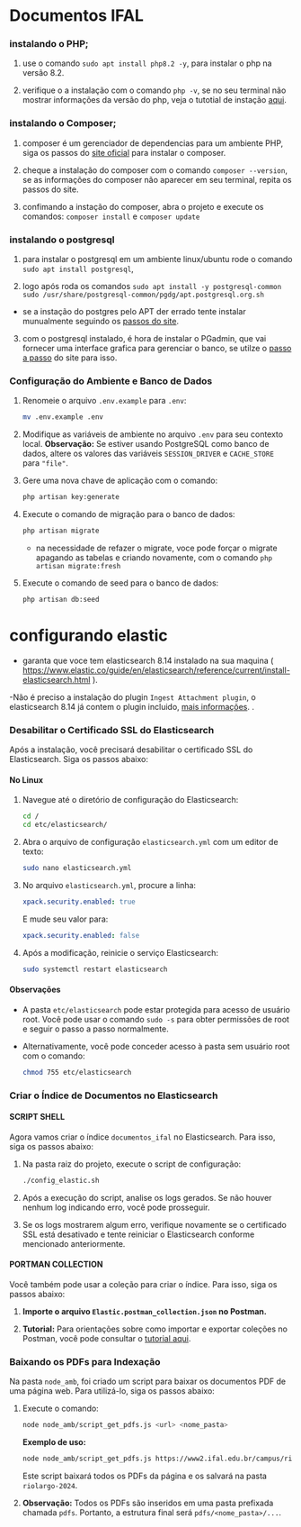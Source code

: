 
# Documentos IFAL

### instalando o PHP;

1. use o comando `sudo apt install php8.2 -y`, para instalar o php na versão 8.2.

2. verifique o a instalação com o comando `php -v`, se no seu terminal não mostrar informações da versão do php, veja o tutotial de instação [aqui](https://tilsonmat.medium.com/como-instalar-o-php8-2-na-sua-maquina-93ea127aac7f#:~:text=Instala%C3%A7%C3%A3o,dar%20sim%20e%20instalar%20logo).


### instalando o Composer;

1. composer é um gerenciador de dependencias para um ambiente PHP, siga os passos do [site oficial](https://getcomposer.org/download/) para instalar o composer.

2. cheque a instalação do composer com o comando `composer --version`, se as informações do composer não aparecer em seu terminal, repita os passos do site.

3. confimando a instação do composer, abra o projeto e execute os comandos: `composer install` e `composer update`

### instalando o postgresql 

1. para instalar o postgresql em um ambiente linux/ubuntu rode o comando `sudo apt install postgresql`,

2. logo após roda os comandos `sudo apt install -y postgresql-common
sudo /usr/share/postgresql-common/pgdg/apt.postgresql.org.sh`

- se a instação do postgres pelo APT der errado tente instalar munualmente seguindo os [passos do site](https://www.postgresql.org/download/linux/ubuntu/).

3. com o postgresql instalado, é hora de instalar o PGadmin, que vai fornecer uma interface grafica para gerenciar o banco, se utilze o [passo a passo](https://www.pgadmin.org/download/pgadmin-4-apt/) do site para isso.



### Configuração do Ambiente e Banco de Dados

1. Renomeie o arquivo `.env.example` para `.env`:

    ```bash
    mv .env.example .env
    ```

2. Modifique as variáveis de ambiente no arquivo `.env` para seu contexto local. **Observação:** Se estiver usando PostgreSQL como banco de dados, altere os valores das variáveis `SESSION_DRIVER` e `CACHE_STORE` para `"file"`.

3. Gere uma nova chave de aplicação com o comando:

    ```bash
    php artisan key:generate
    ```

4. Execute o comando de migração para o banco de dados:

    ```bash
    php artisan migrate
    ```
    - na necessidade de refazer o migrate, voce pode forçar o migrate apagando as tabelas e criando novamente, com o comando `php artisan migrate:fresh` 

5. Execute o comando de seed para o banco de dados:

    ```bash
    php artisan db:seed
    ```




# configurando elastic 
- garanta que voce tem elasticsearch 8.14 instalado na sua maquina ( https://www.elastic.co/guide/en/elasticsearch/reference/current/install-elasticsearch.html ). 

-Não é preciso a instalação do plugin `Ingest Attachment plugin`, o elasticsearch 8.14 já contem o plugin incluido, [mais informações](https://www.elastic.co/guide/en/elasticsearch/plugins/current/ingest-attachment.html). .

### Desabilitar o Certificado SSL do Elasticsearch

Após a instalação, você precisará desabilitar o certificado SSL do Elasticsearch. Siga os passos abaixo:

#### No Linux

1. Navegue até o diretório de configuração do Elasticsearch:

    ```bash
    cd /
    cd etc/elasticsearch/
    ```

2. Abra o arquivo de configuração `elasticsearch.yml` com um editor de texto:

    ```bash
    sudo nano elasticsearch.yml
    ```

3. No arquivo `elasticsearch.yml`, procure a linha:

    ```yaml
    xpack.security.enabled: true
    ```

    E mude seu valor para:

    ```yaml
    xpack.security.enabled: false
    ```

4. Após a modificação, reinicie o serviço Elasticsearch:

    ```bash
    sudo systemctl restart elasticsearch
    ```

#### Observações

- A pasta `etc/elasticsearch` pode estar protegida para acesso de usuário root. Você pode usar o comando `sudo -s` para obter permissões de root e seguir o passo a passo normalmente.

- Alternativamente, você pode conceder acesso à pasta sem usuário root com o comando:

    ```bash
    chmod 755 etc/elasticsearch
    ```

### Criar o Índice de Documentos no Elasticsearch

#### SCRIPT SHELL 
Agora vamos criar o índice `documentos_ifal` no Elasticsearch. Para isso, siga os passos abaixo:

1. Na pasta raiz do projeto, execute o script de configuração:

    ```bash
    ./config_elastic.sh
    ```

2. Após a execução do script, analise os logs gerados. Se não houver nenhum log indicando erro, você pode prosseguir.

3. Se os logs mostrarem algum erro, verifique novamente se o certificado SSL está desativado e tente reiniciar o Elasticsearch conforme mencionado anteriormente.

#### PORTMAN COLLECTION

Você também pode usar a coleção para criar o índice. Para isso, siga os passos abaixo:

1. **Importe o arquivo `Elastic.postman_collection.json` no Postman.**

2. **Tutorial:** Para orientações sobre como importar e exportar coleções no Postman, você pode consultar o [tutorial aqui](https://apidog.com/blog/how-to-import-export-postman-collection-data/?utm_source=google_dsa&utm_medium=g&,=20556541359&utm_content=154844519700&utm_term=&gad_source=1&gclid=Cj0KCQjw2ou2BhCCARIsANAwM2Ew3BdKVzCM5FmxRVXvY_jblybMCcA0OViAv5_hjx8hugrPfonepKgaAhPzEALw_wcB).



### Baixando os PDFs para Indexação

Na pasta `node_amb`, foi criado um script para baixar os documentos PDF de uma página web. Para utilizá-lo, siga os passos abaixo:

1. Execute o comando:

    ```bash
    node node_amb/script_get_pdfs.js <url> <nome_pasta>
    ```

    **Exemplo de uso:**

    ```bash
    node node_amb/script_get_pdfs.js https://www2.ifal.edu.br/campus/riolargo/editais/2024 riolargo-2024
    ```

    Este script baixará todos os PDFs da página e os salvará na pasta `riolargo-2024`.

2. **Observação:** Todos os PDFs são inseridos em uma pasta prefixada chamada `pdfs`. Portanto, a estrutura final será `pdfs/<nome_pasta>/...`.






